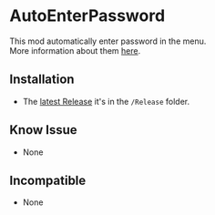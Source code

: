 # AutoEnterPassword

This mod automatically enter password in the menu.  
More information about them [here](https://steamcommunity.com/sharedfiles/filedetails/?id=2550568261).
  
## Installation

* The [latest Release](./Release/AutoEnterPassword.zip) it's in the `/Release` folder.

## Know Issue

* None

## Incompatible

* None
